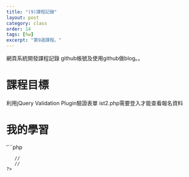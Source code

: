 ```yaml
---
title: "(9)課程記錄"
layout: post
category: class
order: 14
tags: [hw]
excerpt: "第9週課程。"
---
```

網頁系統開發課程記錄
github帳號及使用github做blog。。

# 課程目標
利用jQuery Validation Plugin驗證表單
ist2.php需要登入才能查看報名資料

# 我的學習
‵```php
<?php
?
經過這次的上課 讓我學會了如何設計網頁
body {
    background: url("003.jpg");
    background-size: 1920px 1080px;
    background-repeat: no-repeat;
    padding-top: 40px;
}
   //
   //
   //
?>
```
   //
   //
?>




